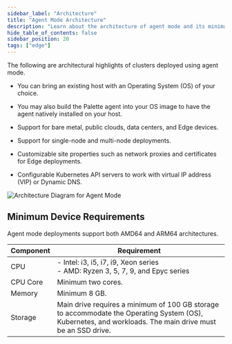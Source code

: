 ```yaml
---
sidebar_label: "Architecture"
title: "Agent Mode Architecture"
description: "Learn about the architecture of agent mode and its minimal hardware requirements."
hide_table_of_contents: false
sidebar_position: 20
tags: ["edge"]
---
```


The following are architectural highlights of clusters deployed using agent mode.

- You can bring an existing host with an Operating System (OS) of your choice.

- You may also build the Palette agent into your OS image to have the agent natively installed on your host.

- Support for bare metal, public clouds, data centers, and Edge devices.

- Support for single-node and multi-node deployments.

- Customizable site properties such as network proxies and certificates for Edge deployments.

- Configurable Kubernetes API servers to work with virtual IP address (VIP) or Dynamic DNS.

![Architecture Diagram for Agent Mode](/deployment-modes_agent-mode.webp)

## Minimum Device Requirements

Agent mode deployments support both AMD64 and ARM64 architectures.

| Component | Requirement                                                                                                                                               |
| --------- | --------------------------------------------------------------------------------------------------------------------------------------------------------- |
| CPU       | - Intel: i3, i5, i7, i9, Xeon series <br /> - AMD: Ryzen 3, 5, 7, 9, and Epyc series                                                                      |
| CPU Core  | Minimum two cores.                                                                                                                                        |
| Memory    | Minimum 8 GB.                                                                                                                                             |
| Storage   | Main drive requires a minimum of 100 GB storage to accommodate the Operating System (OS), Kubernetes, and workloads. The main drive must be an SSD drive. |
